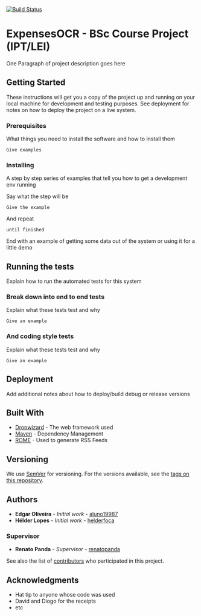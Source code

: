 [![Build Status](https://travis-ci.org/helderfoca/ExpensesOCR.svg?branch=master)](https://travis-ci.org/helderfoca/ExpensesOCR)

# ExpensesOCR - BSc Course Project (IPT/LEI)

One Paragraph of project description goes here

## Getting Started

These instructions will get you a copy of the project up and running on your local machine for development and testing purposes. See deployment for notes on how to deploy the project on a live system.

### Prerequisites

What things you need to install the software and how to install them

```
Give examples
```

### Installing

A step by step series of examples that tell you how to get a development env running

Say what the step will be

```
Give the example
```

And repeat

```
until finished
```

End with an example of getting some data out of the system or using it for a little demo

## Running the tests

Explain how to run the automated tests for this system

### Break down into end to end tests

Explain what these tests test and why

```
Give an example
```

### And coding style tests

Explain what these tests test and why

```
Give an example
```

## Deployment

Add additional notes about how to deploy/build debug or release versions

## Built With

* [Dropwizard](http://www.dropwizard.io/1.0.2/docs/) - The web framework used
* [Maven](https://maven.apache.org/) - Dependency Management
* [ROME](https://rometools.github.io/rome/) - Used to generate RSS Feeds

## Versioning

We use [SemVer](http://semver.org/) for versioning. For the versions available, see the [tags on this repository](https://github.com/helderfoca/ExpensesOCR/tags). 

## Authors

* **Edgar Oliveira** - *Initial work* - [aluno19987](https://github.com/aluno19987)
* **Hélder Lopes** - *Initial work* - [helderfoca](https://github.com/helderfoca)

### Supervisor
* **Renato Panda** - *Supervisor* - [renatopanda](https://github.com/renatopanda)

See also the list of [contributors](https://github.com/helderfoca/ExpensesOCR/contributors) who participated in this project.

## Acknowledgments

* Hat tip to anyone whose code was used
* David and Diogo for the receipts
* etc
